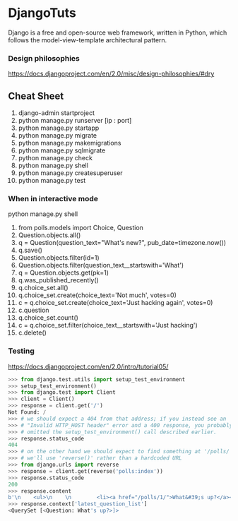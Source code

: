 # DjangoTuts
Django is a free and open-source web framework, written in Python, which follows the model-view-template architectural pattern.

### Design philosophies
https://docs.djangoproject.com/en/2.0/misc/design-philosophies/#dry

## Cheat Sheet
1. django-admin startproject <project-name>
2. python manage.py runserver [ip : port]
3. python manage.py startapp <app-name>
4. python manage.py migrate
5. python manage.py makemigrations <app-name>
6. python manage.py sqlmigrate <app-name> <migration-number>
7. python manage.py check
8. python manage.py shell
9. python manage.py createsuperuser
10. python manage.py test <app-name>


### When in interactive mode 

python manage.py shell

1. from polls.models import Choice, Question
2. Question.objects.all()
3. q = Question(question_text="What's new?", pub_date=timezone.now())
4. q.save()
5. Question.objects.filter(id=1)
6. Question.objects.filter(question_text__startswith='What')
7. q = Question.objects.get(pk=1)
8. q.was_published_recently()
9.  q.choice_set.all()
10. q.choice_set.create(choice_text='Not much', votes=0)
11. c = q.choice_set.create(choice_text='Just hacking again', votes=0)
12. c.question
13. q.choice_set.count()
14. c = q.choice_set.filter(choice_text__startswith='Just hacking')
15. c.delete()

### Testing

https://docs.djangoproject.com/en/2.0/intro/tutorial05/
```python
>>> from django.test.utils import setup_test_environment
>>> setup_test_environment()
>>> from django.test import Client
>>> client = Client()
>>> response = client.get('/')
Not Found: /
>>> # we should expect a 404 from that address; if you instead see an
>>> # "Invalid HTTP_HOST header" error and a 400 response, you probably
>>> # omitted the setup_test_environment() call described earlier.
>>> response.status_code
404
>>> # on the other hand we should expect to find something at '/polls/'
>>> # we'll use 'reverse()' rather than a hardcoded URL
>>> from django.urls import reverse
>>> response = client.get(reverse('polls:index'))
>>> response.status_code
200
>>> response.content
b'\n    <ul>\n    \n        <li><a href="/polls/1/">What&#39;s up?</a></li>\n    \n    </ul>\n\n'
>>> response.context['latest_question_list']
<QuerySet [<Question: What's up?>]>
```

